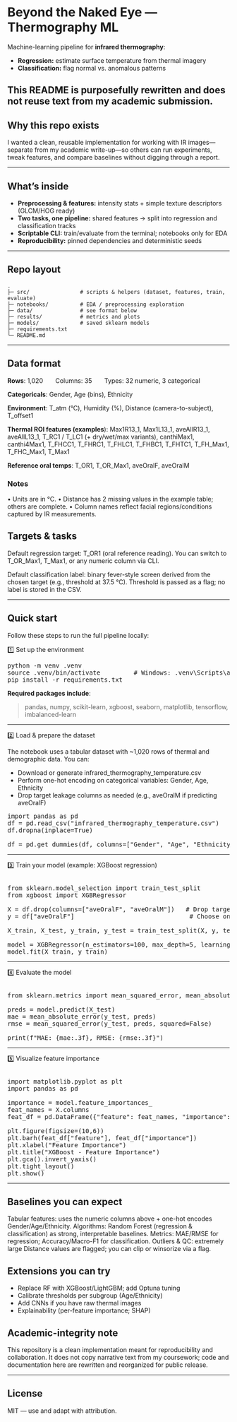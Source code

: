 # Beyond the Naked Eye — Thermography ML

Machine-learning pipeline for **infrared thermography**:
* **Regression:** estimate surface temperature from thermal imagery
* **Classification:** flag normal vs. anomalous patterns

This README is purposefully rewritten and does not reuse text from my academic submission.
---

## Why this repo exists

I wanted a clean, reusable implementation for working with IR images—separate from my academic write-up—so others can run experiments, tweak features, and compare baselines without digging through a report.

---

## What’s inside

* **Preprocessing & features:** intensity stats + simple texture descriptors (GLCM/HOG ready)
* **Two tasks, one pipeline:** shared features → split into regression and classification tracks
* **Scriptable CLI:** train/evaluate from the terminal; notebooks only for EDA
* **Reproducibility:** pinned dependencies and deterministic seeds

---

## Repo layout

```
.
├─ src/                # scripts & helpers (dataset, features, train, evaluate)
├─ notebooks/          # EDA / preprocessing exploration
├─ data/               # see format below
├─ results/            # metrics and plots
├─ models/             # saved sklearn models
├─ requirements.txt
└─ README.md
```

---

## Data format

**Rows**: 1,020  Columns: 35  Types: 32 numeric, 3 categorical

**Categoricals**: Gender, Age (bins), Ethnicity

**Environment**: T_atm (°C), Humidity (%), Distance (camera-to-subject), T_offset1

**Thermal ROI features (examples**): Max1R13_1, Max1L13_1, aveAllR13_1, aveAllL13_1,
T_RC1 / T_LC1 (+ dry/wet/max variants), canthiMax1, canthi4Max1,
T_FHCC1, T_FHRC1, T_FHLC1, T_FHBC1, T_FHTC1, T_FH_Max1, T_FHC_Max1, T_Max1

**Reference oral temps**: T_OR1, T_OR_Max1, aveOralF, aveOralM

### Notes
• Units are in °C.
• Distance has 2 missing values in the example table; others are complete.
• Column names reflect facial regions/conditions captured by IR measurements.

## Targets & tasks

Default regression target: T_OR1 (oral reference reading).
You can switch to T_OR_Max1, T_Max1, or any numeric column via CLI.

Default classification label: binary fever-style screen derived from the chosen target
(e.g., threshold at 37.5 °C). Threshold is passed as a flag; no label is stored in the CSV.

---

## Quick start

Follow these steps to run the full pipeline locally:

1️⃣ Set up the environment

<pre>
python -m venv .venv
source .venv/bin/activate         # Windows: .venv\Scripts\activate
pip install -r requirements.txt </pre>

**Required packages include**:
> pandas, numpy, scikit-learn, xgboost, seaborn, matplotlib, tensorflow, imbalanced-learn

---

2️⃣ Load & prepare the dataset

The notebook uses a tabular dataset with ~1,020 rows of thermal and demographic data. You can:

- Download or generate infrared_thermography_temperature.csv
- Perform one-hot encoding on categorical variables: Gender, Age, Ethnicity
- Drop target leakage columns as needed (e.g., aveOralM if predicting aveOralF)

<pre>
import pandas as pd
df = pd.read_csv("infrared_thermography_temperature.csv")
df.dropna(inplace=True)

df = pd.get_dummies(df, columns=["Gender", "Age", "Ethnicity"], drop_first=True) </pre>

---

3️⃣ Train your model (example: XGBoost regression)
<pre> 
from sklearn.model_selection import train_test_split
from xgboost import XGBRegressor

X = df.drop(columns=["aveOralF", "aveOralM"])   # Drop targets
y = df["aveOralF"]                               # Choose one target

X_train, X_test, y_train, y_test = train_test_split(X, y, test_size=0.2, random_state=42)

model = XGBRegressor(n_estimators=100, max_depth=5, learning_rate=0.1)
model.fit(X_train, y_train) </pre>

---

4️⃣ Evaluate the model
<pre> 
from sklearn.metrics import mean_squared_error, mean_absolute_error

preds = model.predict(X_test)
mae = mean_absolute_error(y_test, preds)
rmse = mean_squared_error(y_test, preds, squared=False)

print(f"MAE: {mae:.3f}, RMSE: {rmse:.3f}") </pre>

---

5️⃣ Visualize feature importance
<pre> 
import matplotlib.pyplot as plt
import pandas as pd

importance = model.feature_importances_
feat_names = X.columns
feat_df = pd.DataFrame({"feature": feat_names, "importance": importance}).sort_values(by="importance", ascending=False)

plt.figure(figsize=(10,6))
plt.barh(feat_df["feature"], feat_df["importance"])
plt.xlabel("Feature Importance")
plt.title("XGBoost - Feature Importance")
plt.gca().invert_yaxis()
plt.tight_layout()
plt.show() </pre>

---

## Baselines you can expect

Tabular features: uses the numeric columns above + one-hot encodes Gender/Age/Ethnicity.
Algorithms: Random Forest (regression & classification) as strong, interpretable baselines.
Metrics: MAE/RMSE for regression; Accuracy/Macro-F1 for classification.
Outliers & QC: extremely large Distance values are flagged; you can clip or winsorize via a flag.

## Extensions you can try

- Replace RF with XGBoost/LightGBM; add Optuna tuning
- Calibrate thresholds per subgroup (Age/Ethnicity)
- Add CNNs if you have raw thermal images
- Explainability (per-feature importance; SHAP)

## Academic-integrity note

This repository is a clean implementation meant for reproducibility and collaboration.
It does not copy narrative text from my coursework; code and documentation here are rewritten and reorganized for public release.

---

## License

MIT — use and adapt with attribution.
